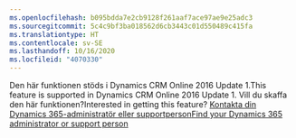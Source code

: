 ```yaml
---
ms.openlocfilehash: b095bdda7e2cb9128f261aaf7ace97ae9e25adc3
ms.sourcegitcommit: 5c4c9bf3ba018562d6cb3443c01d550489c415fa
ms.translationtype: HT
ms.contentlocale: sv-SE
ms.lasthandoff: 10/16/2020
ms.locfileid: "4070330"
---
```

<span data-ttu-id="8fe1e-101">Den här funktionen stöds i Dynamics CRM Online 2016 Update 1.</span><span class="sxs-lookup"><span data-stu-id="8fe1e-101">This feature is supported in Dynamics CRM Online 2016 Update 1.</span></span> <span data-ttu-id="8fe1e-102">Vill du skaffa den här funktionen?</span><span class="sxs-lookup"><span data-stu-id="8fe1e-102">Interested in getting this feature?</span></span> [<span data-ttu-id="8fe1e-103">Kontakta din Dynamics 365-administratör eller supportperson</span><span class="sxs-lookup"><span data-stu-id="8fe1e-103">Find your Dynamics 365 administrator or support person</span></span>](https://docs.microsoft.com/dynamics365/customerengagement/on-premises/basics/find-administrator-support)
